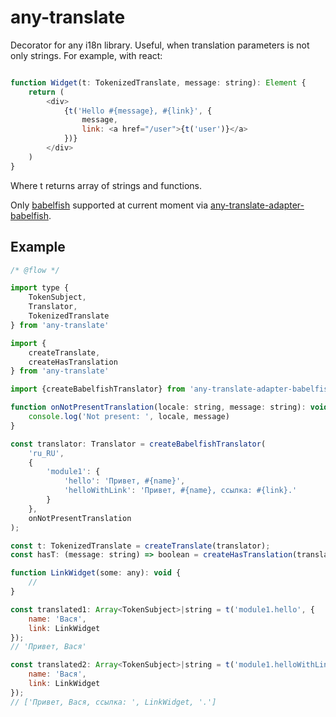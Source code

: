 # any-translate

Decorator for any i18n library.
Useful, when translation parameters is not only strings. For example, with react:

```js

function Widget(t: TokenizedTranslate, message: string): Element {
    return (
        <div>
            {t('Hello #{message}, #{link}', {
                message,
                link: <a href="/user">{t('user')}</a>
            })}
        </div>
    )
}
```

Where t returns array of strings and functions.

Only [babelfish](https://github.com/nodeca/babelfish) supported at current moment via [any-translate-adapter-babelfish](https://github.com/zerkalica/any-translate-adapter-babelfish).

## Example

```js
/* @flow */

import type {
    TokenSubject,
    Translator,
    TokenizedTranslate
} from 'any-translate'

import {
    createTranslate,
    createHasTranslation
} from 'any-translate'

import {createBabelfishTranslator} from 'any-translate-adapter-babelfish'

function onNotPresentTranslation(locale: string, message: string): void {
    console.log('Not present: ', locale, message)
}

const translator: Translator = createBabelfishTranslator(
    'ru_RU',
    {
        'module1': {
            'hello': 'Привет, #{name}',
            'helloWithLink': 'Привет, #{name}, ссылка: #{link}.'
        }
    },
    onNotPresentTranslation
);

const t: TokenizedTranslate = createTranslate(translator);
const hasT: (message: string) => boolean = createHasTranslation(translator);

function LinkWidget(some: any): void {
    //
}

const translated1: Array<TokenSubject>|string = t('module1.hello', {
    name: 'Вася',
    link: LinkWidget
});
// 'Привет, Вася'

const translated2: Array<TokenSubject>|string = t('module1.helloWithLink', {
    name: 'Вася',
    link: LinkWidget
});
// ['Привет, Вася, ссылка: ', LinkWidget, '.']
```
